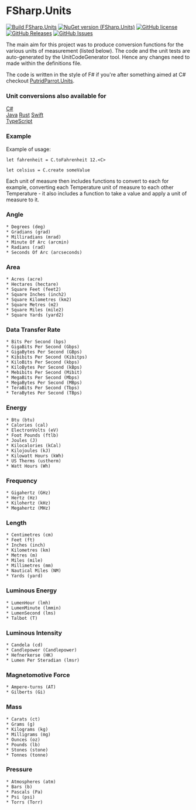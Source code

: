 # FSharp.Units

[![Build FSharp.Units](https://github.com/putridparrot/FSharp.Units/actions/workflows/dotnet-core.yml/badge.svg)](https://github.com/putridparrot/FSharp.Units/actions/workflows/dotnet-core.yml)
[![NuGet version (FSharp.Units)](https://img.shields.io/nuget/v/FSharp.Units.svg?style=flat-square)](https://www.nuget.org/packages/FSharp.Units/)
[![GitHub license](https://img.shields.io/badge/license-MIT-blue.svg)](https://github.com/putridparrot/FSharp.Units/blob/master/LICENSE.md)
[![GitHub Releases](https://img.shields.io/github/release/putridparrot/FSharp.Units.svg)](https://github.com/putridparrot/FSharp.Units/releases)
[![GitHub Issues](https://img.shields.io/github/issues/putridparrot/FSharp.Units.svg)](https://github.com/putridparrot/FSharp.Units/issues)

The main aim for this project was to produce conversion functions for the various units of measurement (listed below). The code and the unit tests
are auto-generated by the UnitCodeGenerator tool. Hence any changes need to made within the definitions file.

The code is written in the style of F# if you're after something aimed at C# checkout [PutridParrot.Units](https://github.com/putridparrot/PutridParrot.Units).

### Unit conversions also available for 

[C#](https://github.com/putridparrot/PutridParrot.Units)  
[Java](https://github.com/putridparrot/JavaUnits)
[Rust](https://github.com/putridparrot/RustUnits)
[Swift](https://github.com/putridparrot/SwiftUnits)  
[TypeScript](https://github.com/putridparrot/unit-conversions)  

### Example

Example of usage:

```
let fahrenheit = C.toFahrenheit 12.<C>

let celsius = C.create someValue
```

Each unit of measure then includes functions to convert to each for example, converting each Temperature unit of measure to each other Temperature - it also includes a function to take a value and apply a unit of measure to it.

### Angle

	* Degrees (deg)
	* Gradians (grad)
	* Milliradians (mrad)
	* Minute Of Arc (arcmin)
	* Radians (rad)
	* Seconds Of Arc (arcseconds)

### Area

	* Acres (acre)
	* Hectares (hectare)
	* Square Feet (feet2)
	* Square Inches (inch2)
	* Square Kilometres (km2)
	* Square Metres (m2)
	* Square Miles (mile2)
	* Square Yards (yard2)

### Data Transfer Rate

	* Bits Per Second (bps)
	* GigaBits Per Second (Gbps)
	* GigaBytes Per Second (GBps)
	* Kibibits Per Second (Kibitps)
	* KiloBits Per Second (kbps)
	* KiloBytes Per Second (kBps)
	* Mebibits Per Second (Mibit)
	* MegaBits Per Second (Mbps)
	* MegaBytes Per Second (MBps)
	* TeraBits Per Second (Tbps)
	* TeraBytes Per Second (TBps)

### Energy

	* Btu (btu)
	* Calories (cal)
	* ElectronVolts (eV)
	* Foot Pounds (ftlb)
	* Joules (J)
	* Kilocalories (kCal)
	* Kilojoules (kJ)
	* Kilowatt Hours (kWh)
	* US Therms (ustherm)
	* Watt Hours (Wh)

### Frequency

	* Gigahertz (GHz)
	* Hertz (Hz)
	* Kilohertz (kHz)
	* Megahertz (MHz)

### Length

	* Centimetres (cm)
	* Feet (ft)
	* Inches (inch)
	* Kilometres (km)
	* Metres (m)
	* Miles (mile)
	* Millimetres (mm)
	* Nautical Miles (NM)
	* Yards (yard)

### Luminous Energy

	* LumenHour (lmh)
	* LumenMinute (lmmin)
	* LumenSecond (lms)
	* Talbot (T)

### Luminous Intensity

	* Candela (cd)
	* Candlepower (Candlepower)
	* Hefnerkerse (HK)
	* Lumen Per Steradian (lmsr)

### Magnetomotive Force

	* Ampere-turns (AT)
	* Gilberts (Gi)

### Mass

	* Carats (ct)
	* Grams (g)
	* Kilograms (kg)
	* Milligrams (mg)
	* Ounces (oz)
	* Pounds (lb)
	* Stones (stone)
	* Tonnes (tonne)

### Pressure

	* Atmospheres (atm)
	* Bars (b)
	* Pascals (Pa)
	* Psi (psi)
	* Torrs (Torr)

